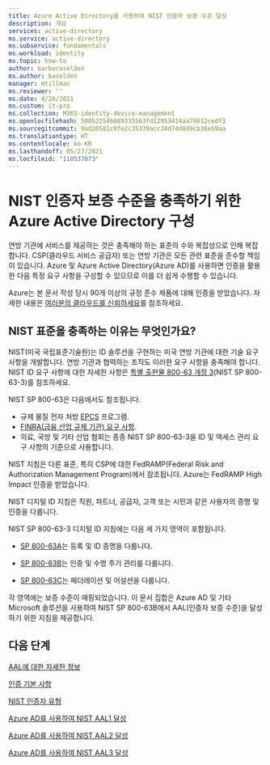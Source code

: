 ```yaml
---
title: Azure Active Directory를 사용하여 NIST 인증자 보증 수준 달성
description: 개요
services: active-directory
ms.service: active-directory
ms.subservice: fundamentals
ms.workload: identity
ms.topic: how-to
author: barbaraselden
ms.author: baselden
manager: mtillman
ms.reviewer: ''
ms.date: 4/26/2021
ms.custom: it-pro
ms.collection: M365-identity-device-management
ms.openlocfilehash: 500b22546089335563fd12953414aa74612cedf3
ms.sourcegitcommit: 9ad20581c9fe2c35339acc34d74d0d9cb38eb9aa
ms.translationtype: HT
ms.contentlocale: ko-KR
ms.lasthandoff: 05/27/2021
ms.locfileid: "110537073"
---
```

# <a name="configure-azure-active-directory-to-meet-nist-authenticator-assurance-levels"></a>NIST 인증자 보증 수준을 충족하기 위한 Azure Active Directory 구성

연방 기관에 서비스를 제공하는 것은 충족해야 하는 표준의 수와 복잡성으로 인해 복잡합니다. CSP(클라우드 서비스 공급자) 또는 연방 기관은 모든 관련 표준을 준수할 책임이 있습니다. Azure 및 Azure Active Directory(Azure AD)를 사용하면 인증을 활용한 다음 특정 요구 사항을 구성할 수 있으므로 이를 더 쉽게 수행할 수 있습니다.

Azure는 본 문서 작성 당시 90개 이상의 규정 준수 제품에 대해 인증을 받았습니다. 자세한 내용은 [여러분의 클라우드를 신뢰하세요](https://azure.microsoft.com/overview/trusted-cloud/)를 참조하세요.

## <a name="why-meet-nist-standards"></a>NIST 표준을 충족하는 이유는 무엇인가요? 

NIST(미국 국립표준기술원)는 ID 솔루션을 구현하는 미국 연방 기관에 대한 기술 요구 사항을 개발합니다. 연방 기관과 협력하는 조직도 이러한 요구 사항을 충족해야 합니다. NIST ID 요구 사항에 대한 자세한 사항은 [특별 출판물 800-63 개정 3](https://pages.nist.gov/800-63-3/sp800-63-3.html)(NIST SP 800-63-3)를 참조하세요.

NIST SP 800-63은 다음에서도 참조됩니다.
* 규제 물질 전자 처방 [EPCS](https://deadiversion.usdoj.gov/ecomm/e_rx/) 프로그램. 
* [FINRA(금융 산업 규제 기관) 요구 사항](https://www.finra.org/rules-guidance). 
* 의료, 국방 및 기타 산업 협회는 종종 NIST SP 800-63-3을 ID 및 액세스 관리 요구 사항의 기준으로 사용합니다.

NIST 지침은 다른 표준, 특히 CSP에 대한 FedRAMP(Federal Risk and Authorization Management Program)에서 참조됩니다. Azure는 FedRAMP High Impact 인증을 받았습니다. 

NIST 디지털 ID 지침은 직원, 파트너, 공급자, 고객 또는 시민과 같은 사용자의 증명 및 인증을 다룹니다. 

NIST SP 800-63-3 디지털 ID 지침에는 다음 세 가지 영역이 포함됩니다.

* [SP 800-63A](https://pages.nist.gov/800-63-3/sp800-63a.html)는 등록 및 ID 증명을 다룹니다.

* [SP 800-63B](https://pages.nist.gov/800-63-3/sp800-63b.html)는 인증 및 수명 주기 관리를 다룹니다.

* [SP 800-63C](https://pages.nist.gov/800-63-3/sp800-63c.html)는 페더레이션 및 어설션을 다룹니다.

각 영역에는 보증 수준이 매핑되었습니다. 이 문서 집합은 Azure AD 및 기타 Microsoft 솔루션을 사용하여 NIST SP 800-63B에서 AAL(인증자 보증 수준)을 달성하기 위한 지침을 제공합니다.

## <a name="next-steps"></a>다음 단계 

[AAL에 대한 자세한 정보](nist-about-authenticator-assurance-levels.md)

[인증 기본 사항](nist-authentication-basics.md)

[NIST 인증자 유형](nist-authenticator-types.md)

[Azure AD를 사용하여 NIST AAL1 달성](nist-authenticator-assurance-level-1.md)

[Azure AD를 사용하여 NIST AAL2 달성](nist-authenticator-assurance-level-2.md)

[Azure AD를 사용하여 NIST AAL3 달성](nist-authenticator-assurance-level-3.md) 
